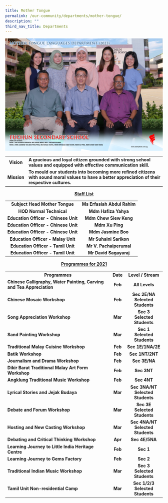 ```yaml
---
title: Mother Tongue
permalink: /our-community/departments/mother-tongue/
description: ""
third_nav_title: Departments
---
```

![](/images/Dept%202023/mother%20tongue%20languages%20department%201.jpg)
<table>
<tbody>
<tr>
<td style="text-align: center;"><strong>Vision</strong></td>
<td><strong>A gracious and loyal citizen grounded with strong school values and equipped with effective communication skill.</strong></td>
</tr>
<tr>
<td style="text-align: center;"><strong>Mission</strong></td>
<td><strong>To mould our students into becoming more refined citizens with sound moral values to have a better appreciation of their respective cultures.</strong></td>
</tr>
</tbody>
</table>
<p style="text-align: center;"><strong><u>Staff List</u></strong></p>
<table>
<tbody>
<tr>
<td style="text-align: center;"><strong>Subject Head Mother Tongue</strong></td>
<td style="text-align: center;"><strong>Ms Erfasiah Abdul Rahim</strong></td>
</tr>
<tr>
<td style="text-align: center;"><strong>HOD Normal Technical</strong></td>
<td style="text-align: center;"><strong>Mdm Hafiza Yahya</strong></td>
</tr>
<tr>
</tr><tr>
</tr>
<tr>
<td style="text-align: center;"><strong>Education Officer - Chinese Unit</strong></td>
<td style="text-align: center;"><strong>Mdm Chew Siew Keng</strong></td>
</tr>
<tr>
<td style="text-align: center;"><strong>Education Officer - Chinese Unit</strong></td>
<td style="text-align: center;"><strong>Mdm Xu Ping</strong></td>
</tr>
<tr>
<td style="text-align: center;"><strong>Education Officer - Chinese Unit</strong></td>
<td style="text-align: center;"><strong>Mdm Jasmine Boo</strong></td>
</tr>
<tr>
</tr>
<tr>
<td style="text-align: center;"><strong>Education Officer - Malay Unit</strong></td>
<td style="text-align: center;"><strong>Mr Suhaini Sarikon</strong></td>
</tr>
<tr>
<td style="text-align: center;"><strong>Education Officer - Tamil Unit</strong></td>
<td style="text-align: center;"><strong>Mr V. Pachaiperumal</strong></td>
</tr>
<tr>
<td style="text-align: center;"><strong>Education Officer - Tamil Unit</strong></td>
<td style="text-align: center;"><strong>Mr David Sagayaraj</strong></td>
</tr>
</tbody>
</table>
<p style="text-align: center;"><strong><u>Programmes for 2021</u></strong></p>
<table>
<tbody>
<tr>
<th style="text-align: center;">Programmes</th>
<th style="text-align: center;">Date</th>
<th style="text-align: center;">Level / Stream</th>
</tr>
<tr>
<td><strong>Chinese Calligraphy, Water Painting, Carving and Tea Appreciation</strong></td>
<td style="text-align: center;"><strong>Feb</strong></td>
<td style="text-align: center;"><strong>All Levels</strong></td>
</tr>
<tr>
<td><strong>Chinese Mosaic Workshop</strong></td>
<td style="text-align: center;"><strong>Feb</strong></td>
<td style="text-align: center;"><strong>Sec 2E/NA<br>Selected Students</strong></td>
</tr>
<tr>
<td><strong>Song Appreciation Workshop</strong></td>
<td style="text-align: center;"><strong>Mar</strong></td>
<td style="text-align: center;"><strong>Sec 3<br>Selected Students</strong></td>
</tr>
<tr>
<td><strong>Sand Painting Workshop</strong></td>
<td style="text-align: center;"><strong>Mar</strong></td>
<td style="text-align: center;"><strong>Sec 1<br>Selected Students</strong></td>
</tr>
<tr>
<td><strong>Traditional Malay Cuisine Workshop</strong></td>
<td style="text-align: center;"><strong>Feb</strong></td>
<td style="text-align: center;"><strong>Sec 1E/1NA/2E</strong></td>
</tr>
<tr>
<td><strong>Batik Workshop</strong></td>
<td style="text-align: center;"><strong>Feb</strong></td>
<td style="text-align: center;"><strong>Sec 1NT/2NT</strong></td>
</tr>
<tr>
<td><strong>Journalism and Drama Workshop</strong></td>
<td style="text-align: center;"><strong>Feb</strong></td>
<td style="text-align: center;"><strong>Sec 3E/NA</strong></td>
</tr>
<tr>
<td><strong>Dikir Barat Traditional Malay Art Form Workshop</strong></td>
<td style="text-align: center;"><strong>Feb</strong></td>
<td style="text-align: center;"><strong>Sec 3NT</strong></td>
</tr>
<tr>
<td><strong>Angklung Traditional Music Workshop</strong></td>
<td style="text-align: center;"><strong>Feb</strong></td>
<td style="text-align: center;"><strong>Sec 4NT</strong></td>
</tr>
<tr>
<td><strong>Lyrical Stories and Jejak Budaya</strong></td>
<td style="text-align: center;"><strong>Mar</strong></td>
<td style="text-align: center;"><strong>Sec 3NA/NT<br>Selected Students</strong></td>
</tr>
<tr>
<td><strong>Debate and Forum Workshop</strong></td>
<td style="text-align: center;"><strong>Mar</strong></td>
<td style="text-align: center;"><strong>Sec 3E<br>Selected Students</strong></td>
</tr>
<tr>
<td><strong>Hosting and New Casting Workshop</strong></td>
<td style="text-align: center;"><strong>Mar</strong></td>
<td style="text-align: center;"><strong>Sec 4NA/NT<br>Selected Students</strong></td>
</tr>
<tr>
<td><strong>Debating and Critical Thinking Workshop</strong></td>
<td style="text-align: center;"><strong>Apr</strong></td>
<td style="text-align: center;"><strong>Sec 4E/5NA</strong></td>
</tr>
<tr>
<td><strong>Learning Journey to Little India Heritage Centre</strong></td>
<td style="text-align: center;"><strong>Feb</strong></td>
<td style="text-align: center;"><strong>Sec 1</strong></td>
</tr>
<tr>
<td><strong>Learning Journey to Gems Factory</strong></td>
<td style="text-align: center;"><strong>Feb</strong></td>
<td style="text-align: center;"><strong>Sec 2</strong></td>
</tr>
<tr>
<td><strong>Traditional Indian Music Workshop</strong></td>
<td style="text-align: center;"><strong>Mar</strong></td>
<td style="text-align: center;"><strong>Sec 3<br>Selected Students</strong></td>
</tr>
<tr>
<td><strong>Tamil Unit Non-residential Camp</strong></td>
<td style="text-align: center;"><strong>Mar</strong></td>
<td style="text-align: center;"><strong>Sec 1/2/3<br>Selected Students</strong></td>
</tr>
</tbody>
</table>